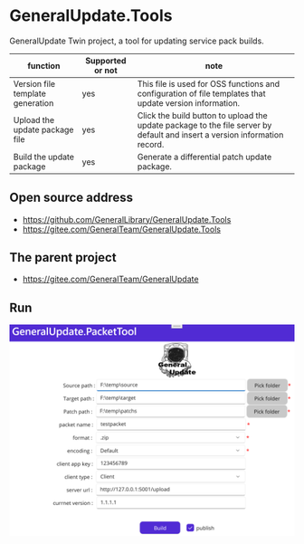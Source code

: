 # GeneralUpdate.Tools

GeneralUpdate Twin project, a tool for updating service pack builds.



| function                         | Supported or not | note                                                         |
| -------------------------------- | ---------------- | ------------------------------------------------------------ |
| Version file template generation | yes              | This file is used for OSS functions and configuration of file templates that update version information. |
| Upload the update package file   | yes              | Click the build button to upload the update package to the file server by default and insert a version information record. |
| Build the update package         | yes              | Generate a differential patch update package.                |



## Open source address

- https://github.com/GeneralLibrary/GeneralUpdate.Tools
- https://gitee.com/GeneralTeam/GeneralUpdate.Tools



## The parent project

- https://gitee.com/GeneralTeam/GeneralUpdate



## Run

![run](imgs\run.jpg)